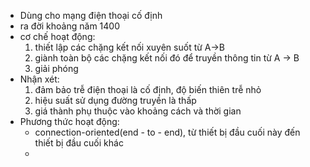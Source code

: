 - Dùng cho mạng điện thoại cố định
- ra đời khoảng năm 1400
- cơ chế hoạt động:
	1. thiết lập các chặng kết nối xuyên suốt từ A->B
	2. giành toàn bộ các chặng kết nối đó để truyền thông tin từ A -> B
	3. giải phóng
- Nhận xét: 
	1. đảm bảo trễ điện thoại là cố định, độ biến thiên trễ nhỏ
	2. hiệu suất sử dụng đường truyền là thấp
	3. giá thành phụ thuộc vào khoảng cách và thời gian
- Phương thức hoạt động:
	- connection-oriented(end - to - end), từ thiết bị đầu cuối này đến thiết bị đầu cuối khác
	- 